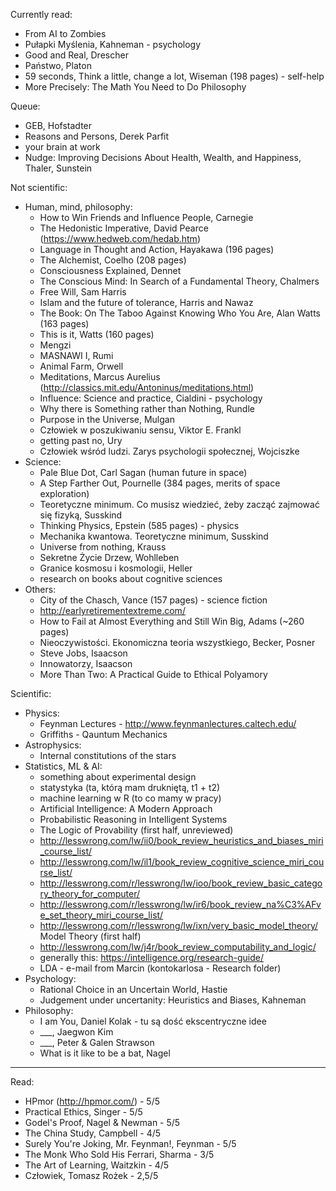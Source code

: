 
Currently read:

* From AI to Zombies
* Pułapki Myślenia, Kahneman - psychology
* Good and Real, Drescher
* Państwo, Platon
* 59 seconds, Think a little, change a lot, Wiseman (198 pages) - self-help
* More Precisely: The Math You Need to Do Philosophy

Queue:

* GEB, Hofstadter
* Reasons and Persons, Derek Parfit
* your brain at work
* Nudge: Improving Decisions About Health, Wealth, and Happiness, Thaler, Sunstein

Not scientific:

* Human, mind, philosophy:
	* How to Win Friends and Influence People, Carnegie
	* The Hedonistic Imperative, David Pearce (https://www.hedweb.com/hedab.htm)
	* Language in Thought and Action, Hayakawa (196 pages)
	* The Alchemist, Coelho (208 pages)
	* Consciousness Explained, Dennet
	* The Conscious Mind: In Search of a Fundamental Theory, Chalmers
	* Free Will, Sam Harris
	* Islam and the future of tolerance, Harris and Nawaz
	* The Book: On The Taboo Against Knowing Who You Are, Alan Watts (163 pages)
	* This is it, Watts (160 pages)
	* Mengzi
	* MASNAWI I, Rumi
	* Animal Farm, Orwell
	* Meditations, Marcus Aurelius (http://classics.mit.edu/Antoninus/meditations.html)
	* Influence: Science and practice, Cialdini - psychology
	* Why there is Something rather than Nothing, Rundle
	* Purpose in the Universe, Mulgan
	* Człowiek w poszukiwaniu sensu, Viktor E. Frankl
	* getting past no, Ury
	* Człowiek wśród ludzi. Zarys psychologii społecznej, Wojciszke
* Science:
	* Pale Blue Dot, Carl Sagan (human future in space)
	* A Step Farther Out, Pournelle (384 pages, merits of space exploration)
	* Teoretyczne minimum. Co musisz wiedzieć, żeby zacząć zajmować się fizyką, Susskind
	* Thinking Physics, Epstein (585 pages) - physics
	* Mechanika kwantowa. Teoretyczne minimum, Susskind
	* Universe from nothing, Krauss
	* Sekretne Życie Drzew, Wohlleben
	* Granice kosmosu i kosmologii, Heller
	* research on books about cognitive sciences
* Others:
	* City of the Chasch, Vance (157 pages) - science fiction
	* http://earlyretirementextreme.com/
	* How to Fail at Almost Everything and Still Win Big, Adams (~260 pages)
	* Nieoczywistości. Ekonomiczna teoria wszystkiego, Becker, Posner
	* Steve Jobs, Isaacson
	* Innowatorzy, Isaacson
	* More Than Two: A Practical Guide to Ethical Polyamory

Scientific:

* Physics:
	* Feynman Lectures - http://www.feynmanlectures.caltech.edu/
	* Griffiths - Qauntum Mechanics
* Astrophysics:
	* Internal constitutions of the stars
* Statistics, ML & AI:
	* something about experimental design
	* statystyka (ta, którą mam drukniętą, t1 + t2)
	* machine learning w R (to co mamy w pracy)
	* Artificial Intelligence: A Modern Approach
	* Probabilistic Reasoning in Intelligent Systems
	* The Logic of Provability (first half, unreviewed)
	* http://lesswrong.com/lw/ii0/book_review_heuristics_and_biases_miri_course_list/
	* http://lesswrong.com/lw/il1/book_review_cognitive_science_miri_course_list/
	* http://lesswrong.com/r/lesswrong/lw/ioo/book_review_basic_category_theory_for_computer/
	* http://lesswrong.com/r/lesswrong/lw/ir6/book_review_na%C3%AFve_set_theory_miri_course_list/
	* http://lesswrong.com/r/lesswrong/lw/ixn/very_basic_model_theory/ Model Theory (first half)
	* http://lesswrong.com/lw/j4r/book_review_computability_and_logic/
	* generally this: https://intelligence.org/research-guide/
	* LDA - e-mail from Marcin (kontokarlosa - Research folder)
* Psychology:
	* Rational Choice in an Uncertain World, Hastie
	* Judgement under uncertanity: Heuristics and Biases, Kahneman
* Philosophy:
	* I am You, Daniel Kolak - tu są dość ekscentryczne idee
	* ___, Jaegwon Kim
	* ___, Peter & Galen Strawson
	* What is it like to be a bat, Nagel


***

Read:

* HPmor (http://hpmor.com/) - 5/5
* Practical Ethics, Singer - 5/5
* Godel's Proof, Nagel & Newman - 5/5
* The China Study, Campbell - 4/5
* Surely You're Joking, Mr. Feynman!, Feynman - 5/5
* The Monk Who Sold His Ferrari, Sharma - 3/5
* The Art of Learning, Waitzkin - 4/5
* Człowiek, Tomasz Rożek - 2,5/5
